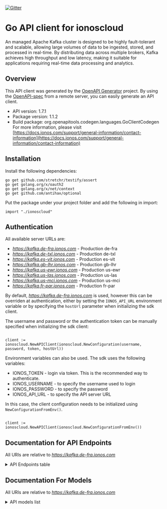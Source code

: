 [![Gitter](https://img.shields.io/gitter/room/ionos-cloud/sdk-general)](https://gitter.im/ionos-cloud/sdk-general)

# Go API client for ionoscloud

An managed Apache Kafka cluster is designed to be highly fault-tolerant and scalable,
allowing large volumes of data to be ingested, stored, and processed in real-time. By
distributing data across multiple brokers, Kafka achieves high throughput and low
latency, making it suitable for applications requiring real-time data processing and
analytics.


## Overview
This API client was generated by the [OpenAPI Generator](https://openapi-generator.tech) project.  By using the [OpenAPI-spec](https://www.openapis.org/) from a remote server, you can easily generate an API client.

- API version: 1.7.1
- Package version: 1.1.2
- Build package: org.openapitools.codegen.languages.GoClientCodegen
For more information, please visit [https://docs.ionos.com/support/general-information/contact-information](https://docs.ionos.com/support/general-information/contact-information)

## Installation

Install the following dependencies:

```shell
go get github.com/stretchr/testify/assert
go get golang.org/x/oauth2
go get golang.org/x/net/context
go get github.com/antihax/optional
```

Put the package under your project folder and add the following in import:

```golang
import "./ionoscloud"
```

## Authentication

All available server URLs are:

- *https://kafka.de-fra.ionos.com* - Production de-fra
- *https://kafka.de-txl.ionos.com* - Production de-txl
- *https://kafka.es-vit.ionos.com* - Production es-vit
- *https://kafka.gb-lhr.ionos.com* - Production gb-lhr
- *https://kafka.us-ewr.ionos.com* - Production us-ewr
- *https://kafka.us-las.ionos.com* - Production us-las
- *https://kafka.us-mci.ionos.com* - Production us-mci
- *https://kafka.fr-par.ionos.com* - Production fr-par

By default, *https://kafka.de-fra.ionos.com* is used, however this can be overriden at authentication, either
by setting the `IONOS_API_URL` environment variable or by specifying the `hostUrl` parameter when
initializing the sdk client.

The username and password or the authentication token can be manually specified when initializing
the sdk client:

```golang

client := ionoscloud.NewAPIClient(ionoscloud.NewConfiguration(username, password, token, hostUrl))

```

Environment variables can also be used. The sdk uses the following variables:
- IONOS_TOKEN    - login via token. This is the recommended way to authenticate.
- IONOS_USERNAME - to specify the username used to login
- IONOS_PASSWORD - to specify the password
- IONOS_API_URL  - to specify the API server URL

In this case, the client configuration needs to be initialized using `NewConfigurationFromEnv()`.

```golang

client := ionoscloud.NewAPIClient(ionoscloud.NewConfigurationFromEnv())

```


## Documentation for API Endpoints

All URIs are relative to *https://kafka.de-fra.ionos.com*
<details >
    <summary title="Click to toggle">API Endpoints table</summary>


| Class | Method | HTTP request | Description |
| ------------- | ------------- | ------------- | ------------- |
| ClustersApi | [**ClustersDelete**](docs/api/ClustersApi.md#ClustersDelete) | **Delete** /clusters/{clusterId} | Delete Cluster |
| ClustersApi | [**ClustersFindById**](docs/api/ClustersApi.md#ClustersFindById) | **Get** /clusters/{clusterId} | Retrieve Cluster |
| ClustersApi | [**ClustersGet**](docs/api/ClustersApi.md#ClustersGet) | **Get** /clusters | Retrieve all Clusters |
| ClustersApi | [**ClustersPost**](docs/api/ClustersApi.md#ClustersPost) | **Post** /clusters | Create Cluster |
| TopicsApi | [**ClustersTopicsDelete**](docs/api/TopicsApi.md#ClustersTopicsDelete) | **Delete** /clusters/{clusterId}/topics/{topicId} | Delete Topic |
| TopicsApi | [**ClustersTopicsFindById**](docs/api/TopicsApi.md#ClustersTopicsFindById) | **Get** /clusters/{clusterId}/topics/{topicId} | Retrieve Topic |
| TopicsApi | [**ClustersTopicsGet**](docs/api/TopicsApi.md#ClustersTopicsGet) | **Get** /clusters/{clusterId}/topics | Retrieve all Topics |
| TopicsApi | [**ClustersTopicsPost**](docs/api/TopicsApi.md#ClustersTopicsPost) | **Post** /clusters/{clusterId}/topics | Create Topic |
| UsersApi | [**ClustersUsersAccessGet**](docs/api/UsersApi.md#ClustersUsersAccessGet) | **Get** /clusters/{clusterId}/users/{userId}/access | Retrieve Kafka User with credentials. |
| UsersApi | [**ClustersUsersGet**](docs/api/UsersApi.md#ClustersUsersGet) | **Get** /clusters/{clusterId}/users | Retrieve all Users |

</details>

## Documentation For Models

All URIs are relative to *https://kafka.de-fra.ionos.com*
<details >
<summary title="Click to toggle">API models list</summary>

 - [Cluster](docs/models/Cluster)
 - [ClusterCreate](docs/models/ClusterCreate)
 - [ClusterMetadata](docs/models/ClusterMetadata)
 - [ClusterMetadataAllOf](docs/models/ClusterMetadataAllOf)
 - [ClusterRead](docs/models/ClusterRead)
 - [ClusterReadList](docs/models/ClusterReadList)
 - [ClusterReadListAllOf](docs/models/ClusterReadListAllOf)
 - [Error](docs/models/Error)
 - [ErrorMessages](docs/models/ErrorMessages)
 - [KafkaClusterConnection](docs/models/KafkaClusterConnection)
 - [Links](docs/models/Links)
 - [Metadata](docs/models/Metadata)
 - [Pagination](docs/models/Pagination)
 - [ResourceMetadata](docs/models/ResourceMetadata)
 - [ResourceState](docs/models/ResourceState)
 - [Topic](docs/models/Topic)
 - [TopicCreate](docs/models/TopicCreate)
 - [TopicLogRetention](docs/models/TopicLogRetention)
 - [TopicRead](docs/models/TopicRead)
 - [TopicReadList](docs/models/TopicReadList)
 - [TopicReadListAllOf](docs/models/TopicReadListAllOf)
 - [User](docs/models/User)
 - [UserAccessMetadata](docs/models/UserAccessMetadata)
 - [UserAccessMetadataAllOf](docs/models/UserAccessMetadataAllOf)
 - [UserRead](docs/models/UserRead)
 - [UserReadAccess](docs/models/UserReadAccess)
 - [UserReadList](docs/models/UserReadList)
 - [UserReadListAllOf](docs/models/UserReadListAllOf)


[[Back to API list]](#documentation-for-api-endpoints) [[Back to Model list]](#documentation-for-models)

</details>
